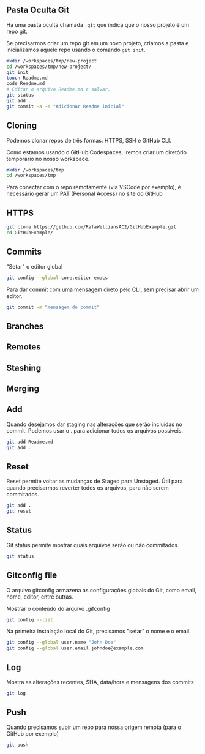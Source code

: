 ## Pasta Oculta Git

Há uma pasta oculta chamada `.git` que indica que o nosso projeto é um repo git.

Se precisarmos criar um repo git em um novo projeto, criamos a pasta e inicializamos aquele repo usando o comando `git init`.

```sh
mkdir /workspaces/tmp/new-project
cd /workspaces/tmp/new-project/
git init
touch Readme.md
code Readme.md
# Editar o arquivo Readme.md e salvar.
git status
git add .
git commit -a -m "Adicionar Readme inicial"
```


## Cloning

Podemos clonar repos de três formas: HTTPS, SSH e GitHub CLI.

Como estamos usando o GitHub Codespaces, iremos criar um diretório temporário no nosso workspace.

```sh
mkdir /workspaces/tmp
cd /workspaces/tmp
```

Para conectar com o repo remotamente (via VSCode por exemplo), é necessário gerar um PAT (Personal Access) no site do GitHub



## HTTPS

```sh
git clone https://github.com/RafaWilliansAC2/GitHubExample.git
cd GitHubExample/
```

## Commits

"Setar" o editor global

```sh
git config --global core.editor emacs
```

Para dar commit com uma mensagem direto pelo CLI, sem precisar abrir um editor.

```sh
git commit -m "mensagem do commit"
```

## Branches

## Remotes

## Stashing

## Merging

## Add

Quando desejamos dar staging nas alterações que serão incluídas no commit.
Podemos usar o . para adicionar todos os arquivos possíveis.

```sh
git add Readme.md
git add .
```

## Reset

Reset permite voltar as mudanças de Staged para Unstaged.
Útil para quando precisarmos reverter todos os arquivos, para não serem commitados.

```sh
git add .
git reset
```

## Status

Git status permite mostrar quais arquivos serão ou não commitados.

```sh
git status
```

## Gitconfig file

O arquivo gitconfig armazena as configurações globais do Git, como email, nome, editor, entre outras.

Mostrar o conteúdo do arquivo .gifconfig

```sh
git config --list
```

Na primeira instalação local do Git, precisamos "setar" o nome e o email.

```sh
git config --global user.name "John Doe"
git config --global user.email johndoe@example.com
```

## Log

Mostra as alterações recentes, SHA, data/hora e mensagens dos commits

```sh
git log
```

## Push

Quando precisamos subir um repo para nossa origem remota (para o GitHub por exemplo)

```sh
git push
```
